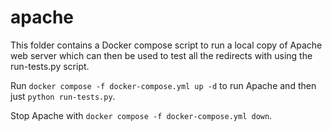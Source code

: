 # apache

This folder contains a Docker compose script to run a local copy of Apache web server which can then be used to test all the redirects with using the run-tests.py script.

Run `docker compose -f docker-compose.yml up -d` to run Apache and then just `python run-tests.py`.

Stop Apache with `docker compose -f docker-compose.yml down`.

